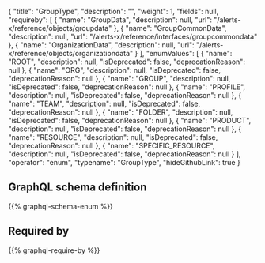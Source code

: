 {
  "title": "GroupType",
  "description": "",
  "weight": 1,
  "fields": null,
  "requireby": [
    {
      "name": "GroupData",
      "description": null,
      "url": "/alerts-x/reference/objects/groupdata"
    },
    {
      "name": "GroupCommonData",
      "description": null,
      "url": "/alerts-x/reference/interfaces/groupcommondata"
    },
    {
      "name": "OrganizationData",
      "description": null,
      "url": "/alerts-x/reference/objects/organizationdata"
    }
  ],
  "enumValues": [
    {
      "name": "ROOT",
      "description": null,
      "isDeprecated": false,
      "deprecationReason": null
    },
    {
      "name": "ORG",
      "description": null,
      "isDeprecated": false,
      "deprecationReason": null
    },
    {
      "name": "GROUP",
      "description": null,
      "isDeprecated": false,
      "deprecationReason": null
    },
    {
      "name": "PROFILE",
      "description": null,
      "isDeprecated": false,
      "deprecationReason": null
    },
    {
      "name": "TEAM",
      "description": null,
      "isDeprecated": false,
      "deprecationReason": null
    },
    {
      "name": "FOLDER",
      "description": null,
      "isDeprecated": false,
      "deprecationReason": null
    },
    {
      "name": "PRODUCT",
      "description": null,
      "isDeprecated": false,
      "deprecationReason": null
    },
    {
      "name": "RESOURCE",
      "description": null,
      "isDeprecated": false,
      "deprecationReason": null
    },
    {
      "name": "SPECIFIC_RESOURCE",
      "description": null,
      "isDeprecated": false,
      "deprecationReason": null
    }
  ],
  "operator": "enum",
  "typename": "GroupType",
  "hideGithubLink": true
}
## GraphQL schema definition

{{% graphql-schema-enum %}}

## Required by

{{% graphql-require-by %}}
